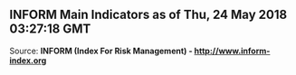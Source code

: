 ## INFORM Main Indicators as of Thu, 24 May 2018 03:27:18 GMT

Source: **INFORM (Index For Risk Management) - http://www.inform-index.org**